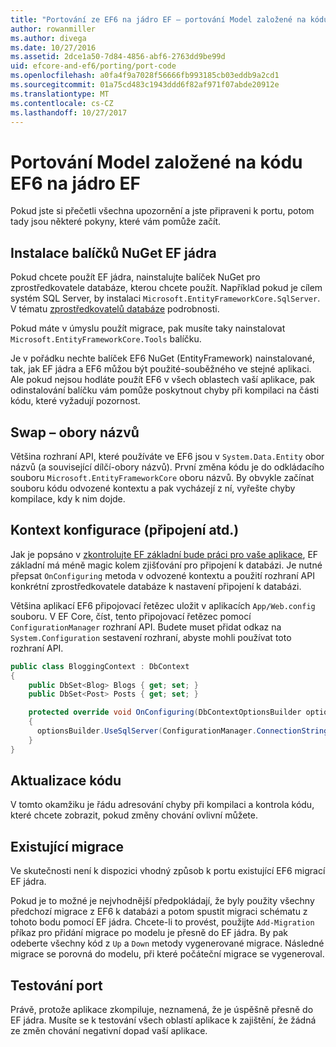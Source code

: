 ```yaml
---
title: "Portování ze EF6 na jádro EF – portování Model založené na kódu"
author: rowanmiller
ms.author: divega
ms.date: 10/27/2016
ms.assetid: 2dce1a50-7d84-4856-abf6-2763dd9be99d
uid: efcore-and-ef6/porting/port-code
ms.openlocfilehash: a0fa4f9a7028f56666fb993185cb03eddb9a2cd1
ms.sourcegitcommit: 01a75cd483c1943ddd6f82af971f07abde20912e
ms.translationtype: MT
ms.contentlocale: cs-CZ
ms.lasthandoff: 10/27/2017
---
```

# <a name="porting-an-ef6-code-based-model-to-ef-core"></a>Portování Model založené na kódu EF6 na jádro EF

Pokud jste si přečetli všechna upozornění a jste připraveni k portu, potom tady jsou některé pokyny, které vám pomůže začít.

## <a name="install-ef-core-nuget-packages"></a>Instalace balíčků NuGet EF jádra

Pokud chcete použít EF jádra, nainstalujte balíček NuGet pro zprostředkovatele databáze, kterou chcete použít. Například pokud je cílem systém SQL Server, by instalaci `Microsoft.EntityFrameworkCore.SqlServer`. V tématu [zprostředkovatelů databáze](../../core/providers/index.md) podrobnosti.

Pokud máte v úmyslu použít migrace, pak musíte taky nainstalovat `Microsoft.EntityFrameworkCore.Tools` balíčku.

Je v pořádku nechte balíček EF6 NuGet (EntityFramework) nainstalované, tak, jak EF jádra a EF6 můžou být použité-souběžného ve stejné aplikaci. Ale pokud nejsou hodláte použít EF6 v všech oblastech vaší aplikace, pak odinstalování balíčku vám pomůže poskytnout chyby při kompilaci na části kódu, které vyžadují pozornost.

## <a name="swap-namespaces"></a>Swap – obory názvů

Většina rozhraní API, které používáte ve EF6 jsou v `System.Data.Entity` obor názvů (a související dílčí-obory názvů). První změna kódu je do odkládacího souboru `Microsoft.EntityFrameworkCore` oboru názvů. By obvykle začínat souboru kódu odvozené kontextu a pak vycházejí z ní, vyřešte chyby kompilace, kdy k nim dojde.

## <a name="context-configuration-connection-etc"></a>Kontext konfigurace (připojení atd.)

Jak je popsáno v [zkontrolujte EF základní bude práci pro vaše aplikace](ensure-requirements.md), EF základní má méně magic kolem zjišťování pro připojení k databázi. Je nutné přepsat `OnConfiguring` metoda v odvozené kontextu a použití rozhraní API konkrétní zprostředkovatele databáze k nastavení připojení k databázi.

Většina aplikací EF6 připojovací řetězec uložit v aplikacích `App/Web.config` souboru. V EF Core, číst, tento připojovací řetězec pomocí `ConfigurationManager` rozhraní API. Budete muset přidat odkaz na `System.Configuration` sestavení rozhraní, abyste mohli používat toto rozhraní API.

``` csharp
public class BloggingContext : DbContext
{
    public DbSet<Blog> Blogs { get; set; }
    public DbSet<Post> Posts { get; set; }

    protected override void OnConfiguring(DbContextOptionsBuilder optionsBuilder)
    {
      optionsBuilder.UseSqlServer(ConfigurationManager.ConnectionStrings["BloggingDatabase"].ConnectionString);
    }
}
```

## <a name="update-your-code"></a>Aktualizace kódu

V tomto okamžiku je řádu adresování chyby při kompilaci a kontrola kódu, které chcete zobrazit, pokud změny chování ovlivní můžete.

## <a name="existing-migrations"></a>Existující migrace

Ve skutečnosti není k dispozici vhodný způsob k portu existující EF6 migrací EF jádra.

Pokud je to možné je nejvhodnější předpokládají, že byly použity všechny předchozí migrace z EF6 k databázi a potom spustit migraci schématu z tohoto bodu pomocí EF jádra. Chcete-li to provést, použijte `Add-Migration` příkaz pro přidání migrace po modelu je přesně do EF jádra. By pak odeberte všechny kód z `Up` a `Down` metody vygenerované migrace. Následné migrace se porovná do modelu, při které počáteční migrace se vygeneroval.

## <a name="test-the-port"></a>Testování port

Právě, protože aplikace zkompiluje, neznamená, že je úspěšně přesně do EF jádra. Musíte se k testování všech oblastí aplikace k zajištění, že žádná ze změn chování negativní dopad vaší aplikace.
